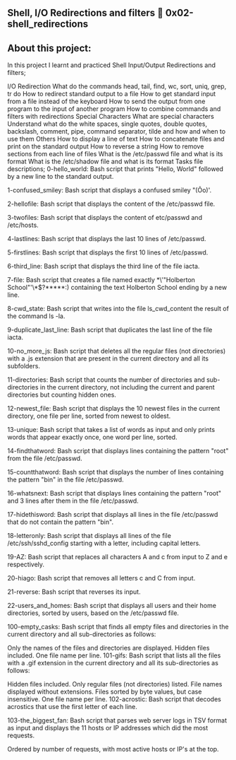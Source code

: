 Shell, I/O Redirections and filters 📃 0x02-shell_redirections
-------------------------------------------------------------------
About this project:
--
In this project I learnt and practiced Shell Input/Output Redirections and filters;

I/O Redirection
What do the commands head, tail, find, wc, sort, uniq, grep, tr do
How to redirect standard output to a file
How to get standard input from a file instead of the keyboard
How to send the output from one program to the input of another program
How to combine commands and filters with redirections
Special Characters
What are special characters
Understand what do the white spaces, single quotes, double quotes, backslash, comment, pipe, command separator, tilde and how and when to use them
Others
How to display a line of text
How to concatenate files and print on the standard output
How to reverse a string
How to remove sections from each line of files
What is the /etc/passwd file and what is its format
What is the /etc/shadow file and what is its format
Tasks file descriptions;
0-hello_world: Bash script that prints "Hello, World" followed by a new line to the standard output.

1-confused_smiley: Bash script that displays a confused smiley "(Ôo)'.

2-hellofile: Bash script that displays the content of the /etc/passwd file.

3-twofiles: Bash script that displays the content of etc/passwd and /etc/hosts.

4-lastlines: Bash script that displays the last 10 lines of /etc/passwd.

5-firstlines: Bash script that displays the first 10 lines of /etc/passwd.

6-third_line: Bash script that displays the third line of the file iacta.

7-file: Bash script that creates a file named exactly \*\\'"Holberton School"\'\\*$\?\*\*\*\*\*:) containing the text Holberton School ending by a new line.

8-cwd_state: Bash script that writes into the file ls_cwd_content the result of the command ls -la.

9-duplicate_last_line: Bash script that duplicates the last line of the file iacta.

10-no_more_js: Bash script that deletes all the regular files (not directories) with a .js extension that are present in the current directory and all its subfolders.

11-directories: Bash script that counts the number of directories and sub-directories in the current directory, not including the current and parent directories but counting hidden ones.

12-newest_file: Bash script that displays the 10 newest files in the current directory, one file per line, sorted from newest to oldest.

13-unique: Bash script that takes a list of words as input and only prints words that appear exactly once, one word per line, sorted.

14-findthatword: Bash script that displays lines containing the pattern "root" from the file /etc/passwd.

15-countthatword: Bash script that displays the number of lines containing the pattern "bin" in the file /etc/passwd.

16-whatsnext: Bash script that displays lines containing the pattern "root" and 3 lines after them in the file /etc/passwd.

17-hidethisword: Bash script that displays all lines in the file /etc/passwd that do not contain the pattern "bin".

18-letteronly: Bash script that displays all lines of the file /etc/ssh/sshd_config starting with a letter, including capital letters.

19-AZ: Bash script that replaces all characters A and c from input to Z and e respectively.

20-hiago: Bash script that removes all letters c and C from input.

21-reverse: Bash script that reverses its input.

22-users_and_homes: Bash script that displays all users and their home directories, sorted by users, based on the /etc/passwd file.

100-empty_casks: Bash script that finds all empty files and directories in the current directory and all sub-directories as follows:

Only the names of the files and directories are displayed.
Hidden files included.
One file name per line.
101-gifs: Bash script that lists all the files with a .gif extension in the current directory and all its sub-directories as follows:

Hidden files included.
Only regular files (not directories) listed.
File names displayed without extensions.
Files sorted by byte values, but case insensitive.
One file name per line.
102-acrostic: Bash script that decodes acrostics that use the first letter of each line.

103-the_biggest_fan: Bash script that parses web server logs in TSV format as input and displays the 11 hosts or IP addresses which did the most requests.

Ordered by number of requests, with most active hosts or IP's at the top.
